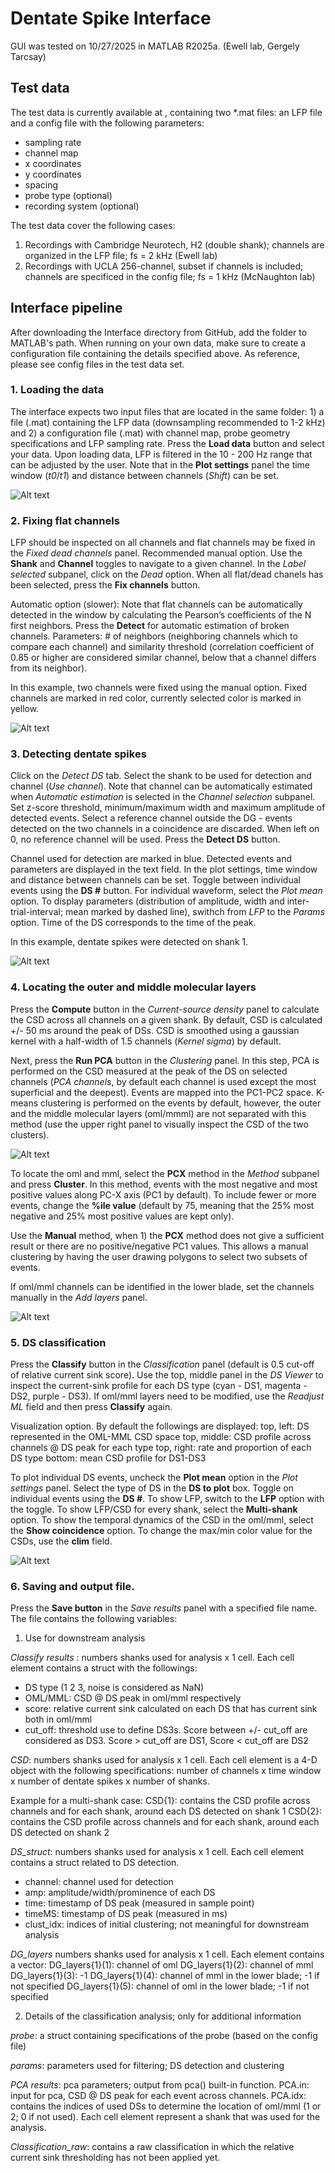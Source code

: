 # Dentate Spike Interface 

GUI was tested on 10/27/2025 in MATLAB R2025a.
(Ewell lab, Gergely Tarcsay)

## Test data 
The test data is currently available at , containing two *.mat files: an LFP file and a config file with the following parameters:
* sampling rate
* channel map
* x coordinates
* y coordinates
* spacing
* probe type (optional)
* recording system (optional)

The test data cover the following cases:

1) Recordings with Cambridge Neurotech, H2 (double shank); channels are organized in the LFP file; fs = 2 kHz (Ewell lab)
2) Recordings with UCLA 256-channel, subset if channels is included; channels are specificed in the config file; fs = 1 kHz (McNaughton lab)

## Interface pipeline
After downloading the Interface directory from GitHub, add the folder to MATLAB's path. When running on your own data, make sure to create a configuration file containing the details specified above. As reference, please see config files in the test data set.

### 1. Loading the data
The interface expects two input files that are located in the same folder: 1) a file (.mat) containing the LFP data (downsampling recommended to 1-2 kHz) and 2) a configuration file (.mat) with channel map, probe geometry specifications and LFP sampling rate. Press the **Load data** button and select your data. Upon loading data, LFP is filtered in the 10 - 200 Hz range that can be adjusted by the user. 
Note that in the **Plot settings** panel the time window (*t0*/*t1*) and distance between channels (*Shift*) can be set.

![Alt text](images/LoadingLFP.png)

### 2. Fixing flat channels
LFP should be inspected on all channels and flat channels may be fixed in the *Fixed dead channels* panel. 
Recommended manual option. Use the **Shank** and **Channel** toggles to navigate to a given channel. In the *Label selected* subpanel, click on the *Dead* option. When all flat/dead chanels has been selected, press the **Fix channels** button. 

Automatic option (slower): Note that flat channels can be automatically detected in the window by calculating the Pearson’s coefficients of the N first neighbors. Press the **Detect** for automatic estimation of broken channels. Parameters: # of neighbors (neighboring channels which to compare each channel) and similarity threshold (correlation coefficient of 0.85 or higher are considered similar channel, below that a channel differs from its neighbor).

In this example, two channels were fixed using the manual option. Fixed channels are marked in red color, currently selected color is marked in yellow.

![Alt text](images/FixingDeadChannels.png)

### 3. Detecting dentate spikes
Click on the *Detect DS* tab. Select the shank to be used for detection and channel (*Use channel*). Note that channel can be automatically estimated when *Automatic estimation* is selected in the *Channel selection* subpanel. Set z-score threshold, minimum/maximum width and maximum amplitude of detected events. Select a reference channel outside the DG - events detected on the two channels in a coincidence are discarded. When left on 0, no reference channel will be used. Press the **Detect DS** button.

Channel used for detection are marked in blue. Detected events and parameters are displayed in the text field. In the plot settings, time window and distance between channels can be set. Toggle between individual events using the **DS #** button. For individual waveform, select the *Plot mean* option. To display parameters (distribution of amplitude, width and inter-trial-interval; mean marked by dashed line), swithch from *LFP* to the *Params* option. Time of the DS corresponds to the time of the peak.

In this example, dentate spikes were detected on shank 1. 

![Alt text](images/DetectDS.png)

### 4. Locating the outer and middle molecular layers
Press the **Compute** button in the *Current-source density* panel to calculate the CSD across all channels on a given shank. By default, CSD is calculated +/- 50 ms around the peak of DSs. CSD is smoothed using a gaussian kernel with a half-width of 1.5 channels (*Kernel sigma*) by default.

Next, press the **Run PCA** button in the *Clustering* panel. In this step, PCA is performed on the CSD measured at the peak of the DS on selected channels (*PCA channels*, by default each channel is used except the most superficial and the deepest). Events are mapped into the PC1-PC2 space. K-means clustering is performed on the events by default, however, the outer and the middle molecular layers (oml/mmml) are not separated with this method (use the upper right panel to visually inspect the CSD of the two clusters). 

![Alt text](images/Kmeans.png)

To locate the oml and mml, select the **PCX** method in the *Method* subpanel and press **Cluster**. In this method, events with the most negative and most positive values along PC-X axis (PC1 by default). To include fewer or more events, change the **%ile value** (default by 75, meaning that the 25% most negative and 25% most positive values are kept only). 

Use the **Manual** method, when 1) the **PCX** method does not give a sufficient result or there are no positive/negative PC1 values. This allows a manual clustering by having the user drawing polygons to select two subsets of events.

If oml/mml channels can be identified in the lower blade, set the channels manually in the *Add layers* panel.

![Alt text](images/PCXCluster.png)

### 5. DS classification
Press the **Classify** button in the *Classification* panel (default is 0.5 cut-off of relative current sink score). Use the top, middle panel in the *DS Viewer* to inspect the current-sink profile for each DS type (cyan - DS1, magenta - DS2, purple - DS3). If oml/mml layers need to be modified, use the *Readjust ML* field and then press **Classify** again.


Visualization option. By default the followings are displayed:
top, left: DS represented in the OML-MML CSD space
top, middle: CSD profile across channels @ DS peak for each type
top, right: rate and proportion of each DS type
bottom: mean CSD profile for DS1-DS3

To plot individual DS events, uncheck the **Plot mean** option in the *Plot settings* panel. Select the type of DS in the **DS to plot** box. Toggle on individual events using the **DS #**. 
To show LFP, switch to the **LFP** option with the toggle.
To show LFP/CSD for every shank, select the **Multi-shank** option.
To show the temporal dynamics of the CSD in the oml/mml, select the **Show coincidence** option.
To change the max/min color value for the CSDs, use the **clim** field.

![Alt text](images/Classify.png)

### 6. Saving and output file.
Press the **Save button** in the *Save results* panel with a specified file name. The file contains the following variables:

1. Use for downstream analysis
   
*Classify results* : numbers shanks used for analysis x  1 cell. Each cell element contains a struct with the followings: 
* DS type (1 2 3, noise is considered as NaN)
* OML/MML: CSD @ DS peak in oml/mml respectively
* score: relative current sink calculated on each DS that has current sink both in oml/mml
* cut_off: threshold use to define DS3s. Score between +/- cut_off are considered as DS3. Score > cut_off are DS1, Score < cut_off are DS2

*CSD*: numbers shanks used for analysis x  1 cell. Each cell element is a 4-D object with the following specifications:
number of channels x time window x number of dentate spikes x number of shanks.

Example for a multi-shank case:
CSD{1}: contains the CSD profile across channels and for each shank, around each DS detected on shank 1
CSD{2}: contains the CSD profile across channels and for each shank, around each DS detected on shank 2

*DS_struct*: numbers shanks used for analysis x  1 cell. Each cell element contains a struct related to DS detection.
* channel: channel used for detection
* amp: amplitude/width/prominence of each DS
* time: timestamp of DS peak (measured in sample point)
* timeMS: timestamp of DS peak (measured in ms)
* clust_idx: indices of initial clustering; not meaningful for downstream analysis

*DG_layers* numbers shanks used for analysis x  1 cell. Each element contains a vector:
DG_layers{1}(1): channel of oml
DG_layers{1}(2): channel of mml
DG_layers{1}(3): -1
DG_layers{1}(4): channel of mml in the lower blade; -1 if not specified
DG_layers{1}(5): channel of oml in the lower blade; -1 if not specified

2. Details of the classification analysis; only for additional information

*probe*: a struct containing specifications of the probe (based on the config file)

*params*: parameters used for filtering; DS detection and clustering

*PCA results*: pca parameters; output from pca() built-in function. PCA.in: input for pca, CSD @ DS peak for each event across channels. PCA.idx: contains the indices of used DSs to determine the location of oml/mml (1 or 2; 0 if not used). Each cell element represent a shank that was used for the analysis.

*Classification_raw*: contains a raw classification in which the relative current sink thresholding has not been applied yet.
   

   
